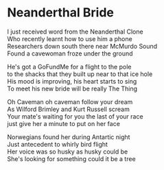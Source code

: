 # Neanderthal Bride

I just received word from the Neanderthal Clone  
Who recently learnt how to use him a phone  
Researchers down south there near McMurdo Sound  
Found a cavewoman froze under the ground  

He's got a GoFundMe for a flight to the pole  
to the shacks that they built up near to that ice hole  
His mood is improving, his heart starts to sing  
To meet his new bride will be really The Thing  

Oh Caveman oh caveman follow your dream  
As Wilford Brimley and Kurt Russell scream  
Your mate's waiting for you the last of your race  
just give her a minute to put on her face  

Norwegians found her during Antartic night  
Just antecedent to whirly bird flight  
Her voice was so husky as husky could be  
She's looking for something could it be a tree  









